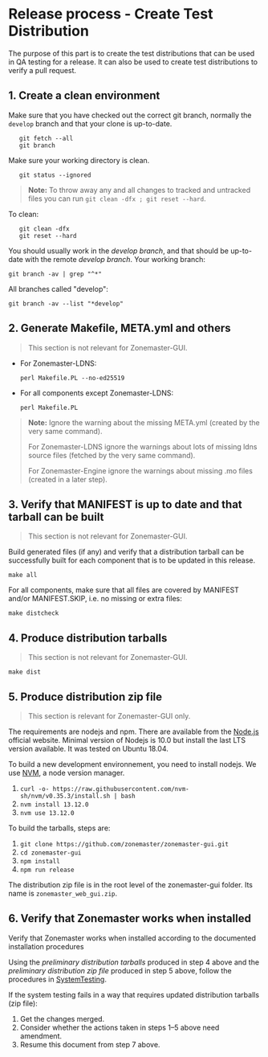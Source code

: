Release process - Create Test Distribution
==========================================

The purpose of this part is to create the test distributions that can be
used in QA testing for a release. It can also be used to create test
distributions to verify a pull request.

## 1. Create a clean environment

Make sure that you have checked out the correct git branch, normally
the `develop` branch and that your clone is up-to-date.

       git fetch --all
       git branch

Make sure your working directory is clean.

       git status --ignored

> **Note:** To throw away any and all changes to tracked and untracked files you
> can run `git clean -dfx ; git reset --hard`.

To clean:

       git clean -dfx
       git reset --hard

You should usually work in the *develop branch*, and that should be up-to-date
with the remote *develop branch*. Your working branch:

    git branch -av | grep "^*"

All branches called "develop":

    git branch -av --list "*develop"


## 2. Generate Makefile, META.yml and others

> This section is not relevant for Zonemaster-GUI.

 * For Zonemaster-LDNS:

       perl Makefile.PL --no-ed25519

 * For all components except Zonemaster-LDNS:

       perl Makefile.PL

> **Note:** Ignore the warning about the missing META.yml (created by the very
> same command).
>
> For Zonemaster-LDNS ignore the warnings about lots of missing ldns source
> files (fetched by the very same command).
>
> For Zonemaster-Engine ignore the warnings about missing .mo files (created
> in a later step).


## 3. Verify that MANIFEST is up to date and that tarball can be built

> This section is not relevant for Zonemaster-GUI.

Build generated files (if any) and verify that a distribution tarball can be 
successfully built for each component that is to be updated in this release.

    make all

For all components, make sure that all files are covered by MANIFEST and/or 
MANIFEST.SKIP, i.e. no missing or extra files:

    make distcheck


## 4. Produce distribution tarballs

> This section is not relevant for Zonemaster-GUI.

    make dist



## 5. Produce distribution zip file

> This section is relevant for Zonemaster-GUI only.

The requirements are nodejs and npm. There are available from the [Node.js]
official website. Minimal version of Nodejs is 10.0 but install the last LTS
version available. It was tested on Ubuntu 18.04.

To build a new development environnement, you need to install nodejs.
We use [NVM], a node version manager.

1. `curl -o- https://raw.githubusercontent.com/nvm-sh/nvm/v0.35.3/install.sh | bash`
2. `nvm install 13.12.0`
3. `nvm use 13.12.0`

To build the tarballs, steps are: 

1. `git clone https://github.com/zonemaster/zonemaster-gui.git`
2. `cd zonemaster-gui`
3. `npm install` 
4. `npm run release`

The distribution zip file is in the root level of the zonemaster-gui folder. 
Its name is `zonemaster_web_gui.zip`.


## 6. Verify that Zonemaster works when installed

Verify that Zonemaster works when installed according to the documented
installation procedures

Using the *preliminary distribution tarballs* produced in step 4 above
and the *preliminary distribution zip file* produced in step 5 above,
follow the procedures in [SystemTesting].

If the system testing fails in a way that requires updated distribution
tarballs (zip file):
 1. Get the changes merged.
 2. Consider whether the actions taken in steps 1–5 above need amendment.
 3. Resume this document from step 7 above.


<!-- Zonemaster links point on purpose on the develop branch. -->
[Node.js]:                              https://nodejs.org/en/
[NVM]:                                  https://github.com/nvm-sh/nvm
[SystemTesting]:                        https://github.com/zonemaster/zonemaster/blob/develop/docs/internal-documentation/maintenance/SystemTesting.md


